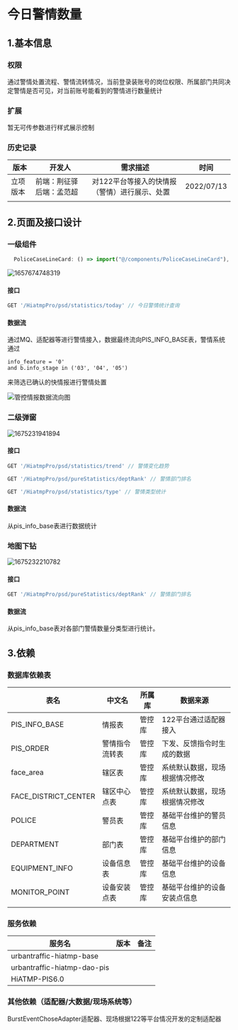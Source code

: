 # 今日警情数量

## 1.基本信息

### 权限

通过警情处置流程、警情流转情况，当前登录装账号的岗位权限、所属部门共同决定警情是否可见，对当前账号能看到的警情进行数量统计

### 扩展

暂无可传参数进行样式展示控制

### 历史记录

| 版本     | 开发人                     | 需求描述                                      | 时间       |
| -------- | -------------------------- | --------------------------------------------- | ---------- |
| 立项版本 | 前端：荆征驿  后端：孟范超 | 对122平台等接入的快情报（警情）进行展示、处置 | 2022/07/13 |
|          |                            |                                               |            |

## 2.页面及接口设计

### 一级组件

```javascript
  PoliceCaseLineCard: () => import("@/components/PoliceCaseLineCard"), //今日警情
```

![1657674748319](assets\1657674748319.png)

#### 接口

```javascript
GET '/HiatmpPro/psd/statistics/today' // 今日警情统计查询
```

#### 数据流

通过MQ、适配器等进行警情接入，数据最终流向PIS_INFO_BASE表，警情系统通过

```
info_feature = '0'
and b.info_stage in ('03', '04', '05')
```

来筛选已确认的快情报进行警情处置

![管控情报数据流向图](assets/1234567.png)

### 二级弹窗

![1675231941894](assets\1675231941894.png)

#### 接口

```javascript
GET '/HiatmpPro/psd/statistics/trend' // 警情变化趋势
```

```javascript
GET '/HiatmpPro/psd/pureStatistics/deptRank' // 警情部门排名
```

```javascript
GET '/HiatmpPro/psd/statistics/type' // 警情类型统计
```

#### 数据流

从pis_info_base表进行数据统计

### 地图下钻

![1675232210782](assets\1675232210782.png)

#### 接口

```javascript
GET '/HiatmpPro/psd/pureStatistics/deptRank' // 警情部门排名
```

#### 数据流

从pis_info_base表对各部门警情数量分类型进行统计。

## 3.依赖

### 数据库依赖表

| 表名                 | 中文名         | 所属库 | 数据来源                       |
| -------------------- | -------------- | ------ | ------------------------------ |
| PIS_INFO_BASE        | 情报表         | 管控库 | 122平台通过适配器接入          |
| PIS_ORDER            | 警情指令流转表 | 管控库 | 下发、反馈指令时生成的数据     |
| face_area            | 辖区表         | 管控库 | 系统默认数据，现场根据情况修改 |
| FACE_DISTRICT_CENTER | 辖区中心点表   | 管控库 | 系统默认数据，现场根据情况修改 |
| POLICE               | 警员表         | 管控库 | 基础平台维护的警员信息         |
| DEPARTMENT           | 部门表         | 管控库 | 基础平台维护的部门信息         |
| EQUIPMENT_INFO       | 设备信息表     | 管控库 | 基础平台维护的设备信息         |
| MONITOR_POINT        | 设备安装点表   | 管控库 | 基础平台维护的设备安装点信息   |
|                      |                |        |                                |

### 服务依赖

| 服务名                      | 版本 | 备注 |
| --------------------------- | ---- | ---- |
| urbantraffic-hiatmp-base    |      |      |
| urbantraffic-hiatmp-dao-pis |      |      |
| HiATMP-PIS6.0               |      |      |

### 其他依赖（适配器/大数据/现场系统等）

BurstEventChoseAdapter适配器、现场根据122等平台情况开发的定制适配器